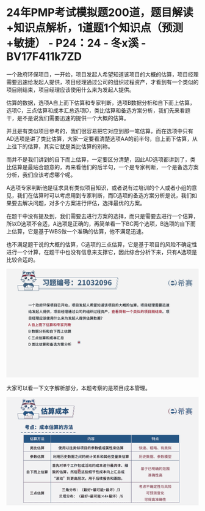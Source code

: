 # 24年PMP考试模拟题200道，题目解读+知识点解析，1道题1个知识点（预测+敏捷） - P24：24 - 冬x溪 - BV17F411k7ZD

一个政府环保项目，一开始，项目发起人希望知道该项目的大概的估算，项目经理需要迅速给发起人提供，项目经理通过公司的组织过程资产，才看到有一个类似的项目刚结束，项目经理应该使用什么来为发起人提供。

估算的数据，选项A自上而下估算和专家判断，选项B数据分析和自下而上估算，选项C，三点估算和成本汇总选项D，类比估算和备选方案分析，我们先来看题干，是不是说我们需要迅速的提供一个大概的估算。

并且是有类似项目参考的，我们很容易把它对应到那一笔估算，而在选项中只有AD选项是讲了类比估算，大家一定要看清楚选项AA的前半句，自上而下估算，从上往下的估算，其实它就是类比估算的别称。

而并不是我们讲到的自下而上估算，一定要区分清楚，因此AD选项都讲到了，类比估算是最贴合题意的，再来看他们的后半句，一个是专家判断，一个是备选方案分析，我们应该考虑哪个呢。

A选项专家判断他是征求具有类似项目知识，或者说有过培训的个人或者小组的意见，我们在估算时可以考虑用到专家判断，而D选项的备选方案分析是说，我们如果要去解决问题，对多个方案进行评估，选择最优的方案。

在题干中没有提及到，我们需要去进行方案的选择，而只是需要去进行一个估算，所以D选项不合适，A选项是正确的，再简单看一下BC两个选项，B选项的自下而上估算，它是基于WBS做一个准确的估算，他不满足迅速。

也不满足题干说的大概的估算，C选项的三点估算，它是基于项目的风险不确定性进行一个计算，在题干中也没有信息来支撑它，因此综合分析下来，只有A选项是比较合适的。



![](img/d8a1bf105398cad4aa5c7bf1f0d156e0_1.png)

大家可以看一下文字解析部分，本题考察的是项目成本管理。

![](img/d8a1bf105398cad4aa5c7bf1f0d156e0_3.png)